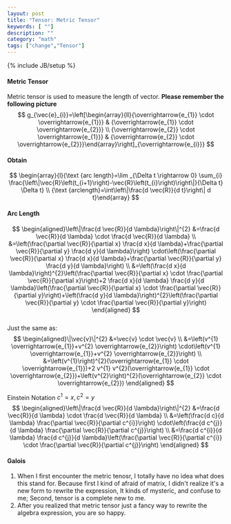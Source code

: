 ```yaml
---
layout: post
title: "Tensor: Metric Tensor"
keywords: [ ""]
description: ""
category: "math"
tags: ["change","Tensor"]
---
```

{% include JB/setup %}

#### Metric Tensor

Metric tensor is used to measure the length of vector. **Please remember the
following picture** 
$$
g_{\vec{e}_{i}}=\left[\begin{array}{ll}{\overrightarrow{e_{1}} \cdot
\overrightarrow{e_{1}}} & {\overrightarrow{e_{1}} \cdot \overrightarrow{e_{2}}}
\\ {\overrightarrow{e_{2}} \cdot \overrightarrow{e_{1}}} &
{\overrightarrow{e_{2}} \cdot
\overrightarrow{e_{2}}}\end{array}\right]_{\overrightarrow{e_{i}}}
$$

#### Obtain
$$
\begin{array}{l}{\text {arc length}=\lim _{\Delta t \rightarrow 0} \sum_{i}
\frac{\left\|\vec{R}\left(t_{i+1}\right)-\vec{R}\left(t_{i}\right)\right\|}{\Delta
t} \Delta t} \\ {\text {arclength}=\int\left\|\frac{d \vec{R}}{d t}\right\| d
t}\end{array}
$$



#### Arc Length
$$
\begin{aligned}\left\|\frac{d \vec{R}}{d \lambda}\right\|^{2} &=\frac{d
\vec{R}}{d \lambda} \cdot \frac{d \vec{R}}{d \lambda} \\ &=\left(\frac{\partial
\vec{R}}{\partial x} \frac{d x}{d \lambda}+\frac{\partial \vec{R}}{\partial y}
\frac{d y}{d \lambda}\right) \cdot\left(\frac{\partial \vec{R}}{\partial x}
\frac{d x}{d \lambda}+\frac{\partial \vec{R}}{\partial y} \frac{d y}{d
\lambda}\right) \\ &=\left(\frac{d x}{d \lambda}\right)^{2}\left(\frac{\partial
\vec{R}}{\partial x} \cdot \frac{\partial \vec{R}}{\partial x}\right)+2 \frac{d
x}{d \lambda} \frac{d y}{d \lambda}\left(\frac{\partial \vec{R}}{\partial x}
\cdot \frac{\partial \vec{R}}{\partial y}\right)+\left(\frac{d y}{d
\lambda}\right)^{2}\left(\frac{\partial \vec{R}}{\partial y} \cdot
\frac{\partial \vec{R}}{\partial y}\right) \end{aligned}
$$ <br />
Just  the same as: <br />
$$
\begin{aligned}\|\vec{v}\|^{2} &=\vec{v} \cdot \vec{v} \\ &=\left(v^{1}
\overrightarrow{e_{1}}+v^{2} \overrightarrow{e_{2}}\right) \cdot\left(v^{1}
\overrightarrow{e_{1}}+v^{2} \overrightarrow{e_{2}}\right) \\
&=\left(v^{1}\right)^{2}(\overrightarrow{e_{1}} \cdot \overrightarrow{e_{1}})+2
v^{1} v^{2}(\overrightarrow{e_{1}} \cdot
\overrightarrow{e_{2}})+\left(v^{2}\right)^{2}(\overrightarrow{e_{2}} \cdot
\overrightarrow{e_{2}}) \end{aligned}
$$

Einstein Notation  $c^1=x, c^2=y$<br />
$$
\begin{aligned}\left\|\frac{d \vec{R}}{d \lambda}\right\|^{2} &=\frac{d
\vec{R}}{d \lambda} \cdot \frac{d \vec{R}}{d \lambda} \\ &=\left(\frac{d c}{d
\lambda} \frac{\partial \vec{R}}{\partial c^{i}}\right) \cdot\left(\frac{d
c^{j}}{d \lambda} \frac{\partial \vec{R}}{\partial c^{j}}\right) \\ &=\frac{d
c^{i}}{d \lambda} \frac{d c^{j}}{d \lambda}\left(\frac{\partial
\vec{R}}{\partial c^{i}} \cdot \frac{\partial \vec{R}}{\partial c^{j}}\right)
\end{aligned}
$$



#### Galois
1. When I first encounter the metric tenosr, I totally have no idea what does
   this stand for. Because first I kind of afraid of matrix, I didn't realize
   it's a new form to rewrite the expression, It kinds of mysteric, and confuse
   to me; Second, tensor is a complete new to me.
2. After you realized that metric tensor just a fancy way to rewrite the
   algebra expression, you are so happy. 

